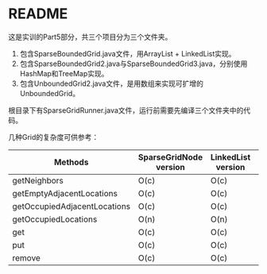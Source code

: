 # README

这是实训的Part5部分，共三个项目分为三个文件夹。

1. 包含SparseBoundedGrid.java文件，用ArrayList + LinkedList实现。
2. 包含SparseBoundedGrid2.java与SparseBoundedGrid3.java，分别使用HashMap和TreeMap实现。
3. 包含UnboundedGrid2.java文件，是用数组来实现可扩增的UnboundedGrid。

根目录下有SparseGridRunner.java文件，运行前需要先编译三个文件夹中的代码。

几种Grid的复杂度可供参考：

| Methods                      | SparseGridNode version | LinkedList<OccupantInCol> version | HashMap version | TreeMap version |
| ---------------------------- | ---------------------- | --------------------------------- | --------------- | --------------- |
| getNeighbors                 | O(c)                   | O(c)                              | O(1)            | O(logn)         |
| getEmptyAdjacentLocations    | O(c)                   | O(c)                              | O(1)            | O(logn)         |
| getOccupiedAdjacentLocations | O(c)                   | O(c)                              | O(1)            | O(logn)         |
| getOccupiedLocations         | O(n)                   | O(n)                              | O(n)            | O(n)            |
| get                          | O(c)                   | O(c)                              | O(1)            | O(logn)         |
| put                          | O(c)                   | O(c)                              | O(1)            | O(logn)         |
| remove                       | O(c)                   | O(c)                              | O(1)            | O(logn)         |